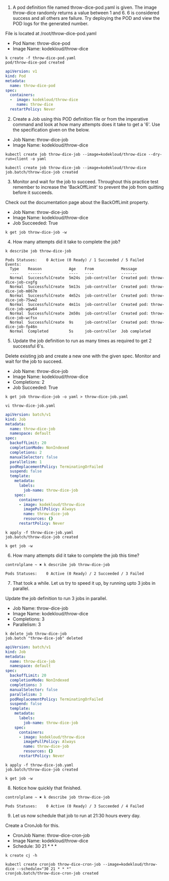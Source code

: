 1. A pod definition file named throw-dice-pod.yaml is given. The image throw-dice randomly returns a value between 1 and 6. 6 is considered success and all others are failure. Try deploying the POD and view the POD logs for the generated number.

File is located at /root/throw-dice-pod.yaml

- Pod Name: throw-dice-pod
- Image Name: kodekloud/throw-dice

```shell
k create -f throw-dice-pod.yaml 
pod/throw-dice-pod created
```

```yaml
apiVersion: v1
kind: Pod
metadata:
  name: throw-dice-pod
spec:
  containers:
  -  image: kodekloud/throw-dice
     name: throw-dice
  restartPolicy: Never
```

2. Create a Job using this POD definition file or from the imperative command and look at how many attempts does it take to get a '6'.
Use the specification given on the below.

- Job Name: throw-dice-job
- Image Name: kodekloud/throw-dice

```shell
kubectl create job throw-dice-job --image=kodekloud/throw-dice --dry-run=client -o yaml

kubectl create job throw-dice-job --image=kodekloud/throw-dice
job.batch/throw-dice-job created
```

3. Monitor and wait for the job to succeed. Throughout this practice test remember to increase the 'BackOffLimit' to prevent the job from quitting before it succeeds.

Check out the documentation page about the BackOffLimit property.

- Job Name: throw-dice-job
- Image Name: kodekloud/throw-dice
- Job Succeeded: True

```shell
k get job throw-dice-job -w
```

4. How many attempts did it take to complete the job?

```shell
k describe job throw-dice-job

Pods Statuses:    0 Active (0 Ready) / 1 Succeeded / 5 Failed
Events:
  Type    Reason            Age    From            Message
  ----    ------            ----   ----            -------
  Normal  SuccessfulCreate  5m24s  job-controller  Created pod: throw-dice-job-cxgfg
  Normal  SuccessfulCreate  5m13s  job-controller  Created pod: throw-dice-job-m867m
  Normal  SuccessfulCreate  4m52s  job-controller  Created pod: throw-dice-job-75ww2
  Normal  SuccessfulCreate  4m11s  job-controller  Created pod: throw-dice-job-wgw64
  Normal  SuccessfulCreate  2m50s  job-controller  Created pod: throw-dice-job-wcfsx
  Normal  SuccessfulCreate  9s     job-controller  Created pod: throw-dice-job-fp46n
  Normal  Completed         5s     job-controller  Job completed
```

5. Update the job definition to run as many times as required to get 2 successful 6's.

Delete existing job and create a new one with the given spec. Monitor and wait for the job to succeed.

- Job Name: throw-dice-job
- Image Name: kodekloud/throw-dice
- Completions: 2
- Job Succeeded: True

```shell
k get job throw-dice-job -o yaml > throw-dice-job.yaml

vi throw-dice-job.yaml 
```

```yaml
apiVersion: batch/v1
kind: Job
metadata:
  name: throw-dice-job
  namespace: default
spec:
  backoffLimit: 20
  completionMode: NonIndexed
  completions: 2
  manualSelector: false
  parallelism: 1
  podReplacementPolicy: TerminatingOrFailed
  suspend: false
  template:
    metadata:
      labels:
        job-name: throw-dice-job
    spec:
      containers:
      - image: kodekloud/throw-dice
        imagePullPolicy: Always
        name: throw-dice-job
        resources: {}
      restartPolicy: Never
```

```shell
k apply -f throw-dice-job.yaml 
job.batch/throw-dice-job created

k get job -w
```

6. How many attempts did it take to complete the job this time?

```shell
controlplane ~ ✖ k describe job throw-dice-job 

Pods Statuses:    0 Active (0 Ready) / 2 Succeeded / 3 Failed
```

7. That took a while. Let us try to speed it up, by running upto 3 jobs in parallel.

Update the job definition to run 3 jobs in parallel.

- Job Name: throw-dice-job
- Image Name: kodekloud/throw-dice
- Completions: 3
- Parallelism: 3

```shell
k delete job throw-dice-job 
job.batch "throw-dice-job" deleted
```

```yaml
apiVersion: batch/v1
kind: Job
metadata:
  name: throw-dice-job
  namespace: default
spec:
  backoffLimit: 20
  completionMode: NonIndexed
  completions: 3
  manualSelector: false
  parallelism: 3
  podReplacementPolicy: TerminatingOrFailed
  suspend: false
  template:
    metadata:
      labels:
        job-name: throw-dice-job
    spec:
      containers:
      - image: kodekloud/throw-dice
        imagePullPolicy: Always
        name: throw-dice-job
        resources: {}
      restartPolicy: Never
```

```shell
k apply -f throw-dice-job.yaml 
job.batch/throw-dice-job created

k get job -w
```

8. Notice how quickly that finished.

```shell
controlplane ~ ✖ k describe job throw-dice-job 

Pods Statuses:    0 Active (0 Ready) / 3 Succeeded / 4 Failed
```

9. Let us now schedule that job to run at 21:30 hours every day.

Create a CronJob for this.

- CronJob Name: throw-dice-cron-job
- Image Name: kodekloud/throw-dice
- Schedule: 30 21 * * *

```shell
k create cj -h 

kubectl create cronjob throw-dice-cron-job --image=kodekloud/throw-dice --schedule="30 21 * * *"
cronjob.batch/throw-dice-cron-job created
```
